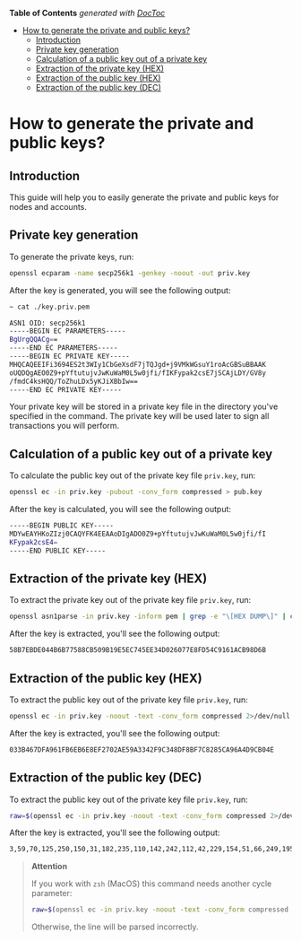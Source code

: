 <!-- START doctoc generated TOC please keep comment here to allow auto update -->
<!-- DON'T EDIT THIS SECTION, INSTEAD RE-RUN doctoc TO UPDATE -->
**Table of Contents**  *generated with [DocToc](https://github.com/thlorenz/doctoc)*

- [How to generate the private and public keys?](#how-to-generate-the-private-and-public-keys)
  - [Introduction](#introduction)
  - [Private key generation](#private-key-generation)
  - [Calculation of a public key out of a private key](#calculation-of-a-public-key-out-of-a-private-key)
  - [Extraction of the private key (HEX)](#extraction-of-the-private-key-hex)
  - [Extraction of the public key (HEX)](#extraction-of-the-public-key-hex)
  - [Extraction of the public key (DEC)](#extraction-of-the-public-key-dec)

<!-- END doctoc generated TOC please keep comment here to allow auto update -->

# How to generate the private and public keys?

<!-- start DOCTOC -->
<!-- end DOCTOC -->

## Introduction

This guide will help you to easily generate the private and public keys for nodes and accounts.

## Private key generation

To generate the private keys, run:

```bash
openssl ecparam -name secp256k1 -genkey -noout -out priv.key
```

After the key is generated, you will see the following output:

```bash
~ cat ./key.priv.pem

ASN1 OID: secp256k1
-----BEGIN EC PARAMETERS-----
BgUrgQQACg==
-----END EC PARAMETERS-----
-----BEGIN EC PRIVATE KEY-----
MHQCAQEEIFi3694ES2t3WIy1CbGeXsdF7jTQJgd+j9VMkWGsuY1roAcGBSuBBAAK
oUQDQgAEO0Z9+pYftutujvJwKuWaM0L5w0jfi/fIKFypak2csE7jSCAjLDY/GV8y
/fmdC4ksHQQ/ToZhuLDx5yKJiXBbIw==
-----END EC PRIVATE KEY-----
```

Your private key will be stored in a private key file in the directory you've specified in the command. The private key will be used later to sign all transactions you will perform.

## Calculation of a public key out of a private key

To calculate the public key out of the private key file `priv.key`, run:

```bash
openssl ec -in priv.key -pubout -conv_form compressed > pub.key
```

After the key is calculated, you will see the following output:

```bash
-----BEGIN PUBLIC KEY-----
MDYwEAYHKoZIzj0CAQYFK4EEAAoDIgADO0Z9+pYftutujvJwKuWaM0L5w0jfi/fI
KFypak2csE4=
-----END PUBLIC KEY-----
```

## Extraction of the private key (HEX)

To extract the private key out of the private key file `priv.key`, run:

```bash
openssl asn1parse -in priv.key -inform pem | grep -e "\[HEX DUMP\]" | cut -d ":" -f4
```

After the key is extracted, you'll see the following output:

```bash
58B7EBDE044B6B77588CB509B19E5EC745EE34D026077E8FD54C9161ACB98D6B
```

## Extraction of the public key (HEX)

To extract the public key out of the private key file `priv.key`, run:

```bash
openssl ec -in priv.key -noout -text -conv_form compressed 2>/dev/null | grep -A 3 '^pub:' | tail -n 3 | tr '\n' ' '| sed 's/[^01-9a-z]//g' | tr ‘[:lower:]’ ‘[:upper:]’
```

After the key is extracted, you'll see the following output:

```bash
033B467DFA961FB6EB6E8EF2702AE59A3342F9C348DF8BF7C8285CA96A4D9CB04E
```

## Extraction of the public key (DEC)

To extract the public key out of the private key file `priv.key`, run:

```bash
raw=$(openssl ec -in priv.key -noout -text -conv_form compressed 2>/dev/null | grep -A 3 '^pub:' | tail -n 3 | tr '\n' ' ' | tr -d ' ' | tr ':' ' '); b="";for a in $raw; do b="$b$((16#$a)) "; done; echo $b | tr ' ' ','
```

After the key is extracted, you'll see the following output:

```bash
3,59,70,125,250,150,31,182,235,110,142,242,112,42,229,154,51,66,249,195,72,223,139,247,200,40,92,169,106,77,156,176,78
```

> **Attention**
> 
> If you work with `zsh` (MacOS) this command needs another cycle parameter:
> 
> ```bash
> raw=$(openssl ec -in priv.key -noout -text -conv_form compressed 2>/dev/null | grep -A 3 '^pub:' | tail -n 3 | tr '\n' ' ' | tr -d ' ');IFS=":"; b="";for a in ${=raw}; do b="$b$((16#$a)) "; done; echo $b | sed 's/\ $//' | tr ' ' ','
> ```
> 
> Otherwise, the line will be parsed incorrectly.